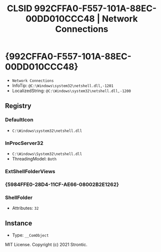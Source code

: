 ﻿---
title: "CLSID 992CFFA0-F557-101A-88EC-00DD010CCC48 | Network Connections"
excerpt: What is COM-Object CLSID 992CFFA0-F557-101A-88EC-00DD010CCC48?
---

# {992CFFA0-F557-101A-88EC-00DD010CCC48}

* `Network Connections`
* InfoTip: `@C:\Windows\system32\netshell.dll,-1201`
* LocalizedString: `@C:\Windows\system32\netshell.dll,-1200`

## Registry


### DefaultIcon

* `C:\Windows\system32\netshell.dll`

### InProcServer32

* `C:\Windows\System32\netshell.dll`
* ThreadingModel: `Both`

### ExtShellFolderViews


### {5984FFE0-28D4-11CF-AE66-08002B2E1262}


### ShellFolder

* Attributes: `32`

## Instance

* Type: `__ComObject`

MIT License. Copyright (c) 2021 Strontic.


